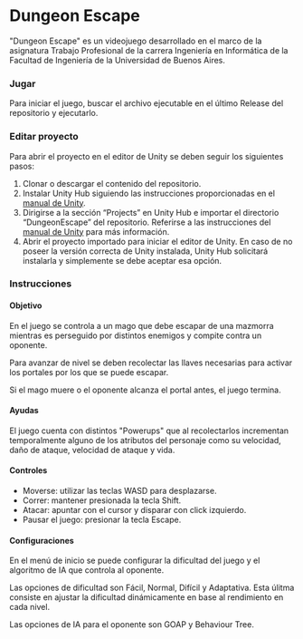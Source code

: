 # Dungeon Escape

"Dungeon Escape" es un videojuego desarrollado en el marco de la asignatura Trabajo Profesional de la carrera Ingeniería en Informática de la Facultad de Ingeniería de la Universidad de Buenos Aires.

### Jugar

Para iniciar el juego, buscar el archivo ejecutable en el último Release del repositorio y ejecutarlo.

### Editar proyecto

Para abrir el proyecto en el editor de Unity se deben seguir los siguientes pasos:
1. Clonar o descargar el contenido del repositorio.
2. Instalar Unity Hub siguiendo las instrucciones proporcionadas en el [manual de Unity](https://docs.unity3d.com/hub/manual/InstallHub.html).
3. Dirigirse a la sección “Projects” en Unity Hub e importar el directorio “DungeonEscape” del repositorio. Referirse a las instrucciones del [manual de Unity](https://docs.unity3d.com/hub/manual/AddProject.html) para más información.
4. Abrir el proyecto importado para iniciar el editor de Unity. En caso de no poseer la versión correcta de Unity instalada, Unity Hub solicitará instalarla y simplemente se debe aceptar esa opción.

### Instrucciones

#### Objetivo

En el juego se controla a un mago que debe escapar de una mazmorra mientras es perseguido por distintos enemigos y compite contra un oponente.

Para avanzar de nivel se deben recolectar las llaves necesarias para activar los portales por los que se puede escapar.

Si el mago muere o el oponente alcanza el portal antes, el juego termina.

#### Ayudas

El juego cuenta con distintos "Powerups" que al recolectarlos incrementan temporalmente alguno de los atributos del personaje como su velocidad, daño de ataque, velocidad de ataque y vida.

#### Controles

- Moverse: utilizar las teclas WASD para desplazarse.
- Correr: mantener presionada la tecla Shift.
- Atacar: apuntar con el cursor y disparar con click izquierdo.
- Pausar el juego: presionar la tecla Escape.

#### Configuraciones

En el menú de inicio se puede configurar la dificultad del juego y el algoritmo de IA que controla al oponente.

Las opciones de dificultad son Fácil, Normal, Difícil y Adaptativa. Esta úlitma consiste en ajustar la dificultad dinámicamente en base al rendimiento en cada nivel.

Las opciones de IA para el oponente son GOAP y Behaviour Tree.
